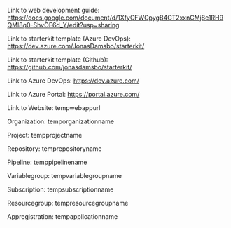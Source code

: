 Link to web development guide: https://docs.google.com/document/d/1XfyCFWGpygB4GT2xxnCMj8e1RH9QMl8q0-ShvOF6d_Y/edit?usp=sharing

Link to starterkit template (Azure DevOps): https://dev.azure.com/JonasDamsbo/starterkit/

Link to starterkit template (Github): https://github.com/jonasdamsbo/starterkit/

Link to Azure DevOps: https://dev.azure.com/

Link to Azure Portal: https://portal.azure.com/

Link to Website: tempwebappurl

Organization: temporganizationname

Project: tempprojectname

Repository: temprepositoryname

Pipeline: temppipelinename

Variablegroup: tempvariablegroupname

Subscription: tempsubscriptionname

Resourcegroup: tempresourcegroupname

Appregistration: tempapplicationname
